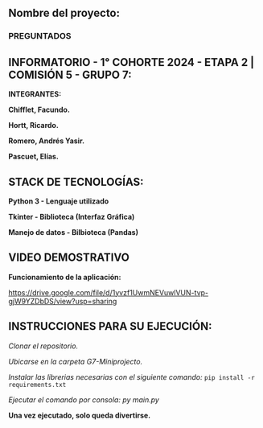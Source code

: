 ## Nombre del proyecto:
### PREGUNTADOS


## INFORMATORIO - 1° COHORTE 2024 - ETAPA 2 | COMISIÓN 5 - GRUPO 7:

**INTEGRANTES:**

**Chifflet, Facundo.**

**Hortt, Ricardo.**

**Romero, Andrés Yasir.**

**Pascuet, Elías.**




## STACK DE TECNOLOGÍAS:
**Python 3 - Lenguaje utilizado**

**Tkinter - Biblioteca (Interfaz Gráfica)**

**Manejo de datos - Bilbioteca (Pandas)**



## VIDEO DEMOSTRATIVO 

**Funcionamiento de la aplicación:**

https://drive.google.com/file/d/1yvzf1UwmNEVuwlVUN-tvp-gjW9YZDbDS/view?usp=sharing


## INSTRUCCIONES PARA SU EJECUCIÓN:
*Clonar el repositorio.*

*Ubicarse en la carpeta G7-Miniprojecto.*

*Instalar las librerias necesarias con el siguiente comando:*
`pip install -r requirements.txt`

*Ejecutar el comando por consola: py main.py*


**Una vez ejecutado, solo queda divertirse.** 
